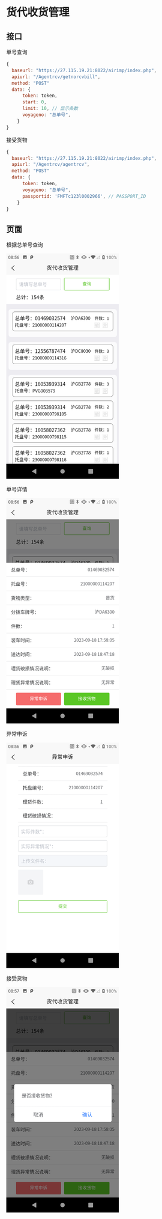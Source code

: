 # 货代收货管理

## 接口

单号查询

```javascript
{
  baseurl: "https://27.115.19.21:8022/airimp/index.php",
  apiurl: "/Agentrcv/getnorcvbill",
  method: "POST"
  data: {
      token: token,
      start: 0,
      limit: 10, // 显示条数
      voyageno: "总单号",
    }
}
```

接受货物

```javascript
{
  baseurl: "https://27.115.19.21:8022/airimp/index.php",
  apiurl: "/Agentrcv/agentrcv",
  method: "POST"
  data: {
      token: token,
      voyageno: "总单号",
      passportid: 'FMFTc123l0002966', // PASSPORT_ID
    }
}
```

## 页面

根据总单号查询

<img src="/public/allocate/receive.png" width="300"/>

单号详情

<img src="/public/allocate/receive-detail.png" width="300"/>

异常申诉

<img src="/public/allocate/receive-error.png" width="300"/>

接受货物

<img src="/public/allocate/receive-success.png" width="300"/>